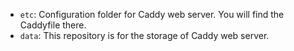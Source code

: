 * `etc`: Configuration folder for Caddy web server. You will find the Caddyfile there.
* `data`: This repository is for the storage of Caddy web server.
